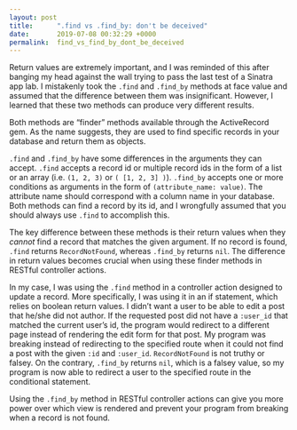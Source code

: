 ```yaml
---
layout: post
title:      ".find vs .find_by: don't be deceived"
date:       2019-07-08 00:32:29 +0000
permalink:  find_vs_find_by_dont_be_deceived
---
```



Return values are extremely important, and I was reminded of this after banging my head against the wall trying to pass the last test of a Sinatra app lab. I mistakenly took the `.find` and `.find_by` methods at face value and assumed that the difference between them was insignificant. However, I learned that these two methods can produce very different results.

Both methods are “finder” methods available through the ActiveRecord gem. As the name suggests, they are used to find specific records in your database and return them as objects.
	
`.find` and `.find_by` have some differences in the arguments they can accept. `.find` accepts a record id or multiple record ids in the form of a list or an array (i.e. `(1, 2, 3)` or `( [1, 2, 3] )`). `.find_by` accepts one or more conditions as arguments in the form of `(attribute_name: value)`. The attribute name should correspond with a column name in your database. Both methods can find a record by its id, and I wrongfully assumed that you should always use `.find` to accomplish this.

The key difference between these methods is their return values when they *cannot* find a record that matches the given argument. If no record is found, `.find` returns `RecordNotFound`, whereas `.find_by` returns `nil`. The difference in return values becomes crucial when using these finder methods in RESTful controller actions.

In my case, I was using the `.find` method in a controller action designed to update a record. More specifically, I was using it in an if statement, which relies on boolean return values. I didn’t want a user to be able to edit a post that he/she did not author. If the requested post did not have a `:user_id` that matched the current user’s id, the program would redirect to a different page instead of rendering the edit form for that post. My program was breaking instead of redirecting to the specified route when it could not find a post with the given `:id` and `:user_id`. `RecordNotFound` is not truthy or falsey. On the contrary, `.find_by` returns `nil`, which is a falsey value, so my program is now able to redirect a user to the specified route in the conditional statement.

Using the `.find_by` method in RESTful controller actions can give you more power over which view is rendered and prevent your program from breaking when a record is not found.
